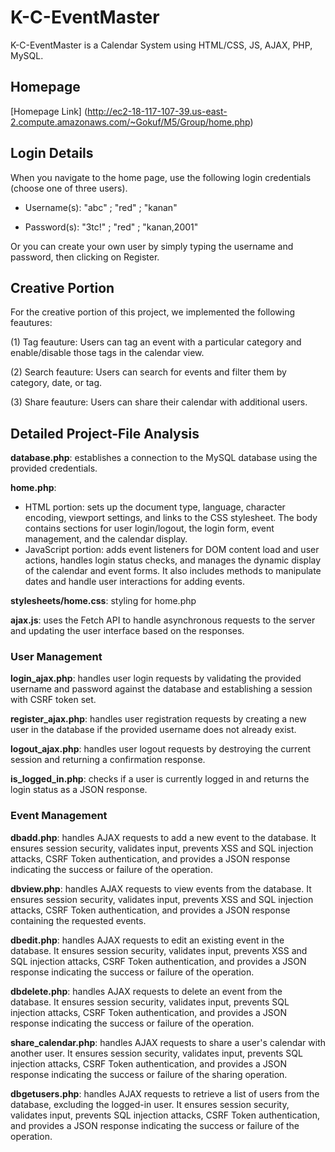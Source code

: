 # K-C-EventMaster

K-C-EventMaster is a Calendar System using HTML/CSS, JS, AJAX, PHP, MySQL.

## Homepage
[Homepage Link] (http://ec2-18-117-107-39.us-east-2.compute.amazonaws.com/~Gokuf/M5/Group/home.php)

## Login Details

When you navigate to the home page, use the following login credentials (choose one of three users).

* Username(s): "abc" ; "red" ; "kanan"

* Password(s): \"3tc!\" ; \"red\" ; \"kanan,2001\"

Or you can create your own user by simply typing the username and password, then clicking on Register.

## Creative Portion
For the creative portion of this project, we implemented the following feautures:

(1) Tag feauture: Users can tag an event with a particular category and enable/disable those tags in the calendar view.

(2) Search feauture: Users can search for events and filter them by category, date, or tag.

(3) Share feauture: Users can share their calendar with additional users.

## Detailed Project-File Analysis

<strong>database.php</strong>: establishes a connection to the MySQL database using the provided credentials.

<strong>home.php</strong>:
 - HTML portion: sets up the document type, language, character encoding, viewport settings, and links to the CSS stylesheet. The body contains sections for user login/logout, the login form, event management, and the calendar display.
 - JavaScript portion: adds event listeners for DOM content load and user actions, handles login status checks, and manages the dynamic display of the calendar and event forms. It also includes methods to manipulate dates and handle user interactions for adding events.

<strong>stylesheets/home.css</strong>: styling for home.php

<strong>ajax.js</strong>: uses the Fetch API to handle asynchronous requests to the server and updating the user interface based on the responses.

### User Management

<strong>login_ajax.php</strong>: handles user login requests by validating the provided username and password against the database and establishing a session with CSRF token set.

<strong>register_ajax.php</strong>: handles user registration requests by creating a new user in the database if the provided username does not already exist.

<strong>logout_ajax.php</strong>: handles user logout requests by destroying the current session and returning a confirmation response.

<strong>is_logged_in.php</strong>: checks if a user is currently logged in and returns the login status as a JSON response.

### Event Management

<strong>dbadd.php</strong>: handles AJAX requests to add a new event to the database. It ensures session security, validates input, prevents XSS and SQL injection attacks, CSRF Token authentication, and provides a JSON response indicating the success or failure of the operation.

<strong>dbview.php</strong>: handles AJAX requests to view events from the database. It ensures session security, validates input, prevents XSS and SQL injection attacks, CSRF Token authentication, and provides a JSON response containing the requested events.

<strong>dbedit.php</strong>: handles AJAX requests to edit an existing event in the database. It ensures session security, validates input, prevents XSS and SQL injection attacks, CSRF Token authentication, and provides a JSON response indicating the success or failure of the operation.

<strong>dbdelete.php</strong>: handles AJAX requests to delete an event from the database. It ensures session security, validates input, prevents SQL injection attacks, CSRF Token authentication, and provides a JSON response indicating the success or failure of the operation.

<strong>share_calendar.php</strong>: handles AJAX requests to share a user's calendar with another user. It ensures session security, validates input, prevents SQL injection attacks, CSRF Token authentication, and provides a JSON response indicating the success or failure of the sharing operation.

<strong>dbgetusers.php</strong>: handles AJAX requests to retrieve a list of users from the database, excluding the logged-in user. It ensures session security, validates input, prevents SQL injection attacks, CSRF Token authentication, and provides a JSON response indicating the success or failure of the operation.


